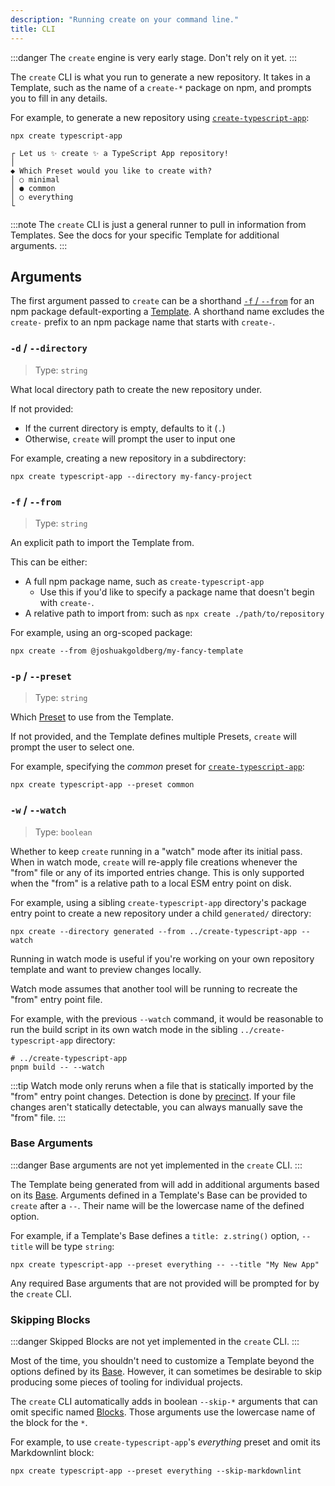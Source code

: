 ```yaml
---
description: "Running create on your command line."
title: CLI
---
```


:::danger
The `create` engine is very early stage.
Don't rely on it yet.
:::

The `create` CLI is what you run to generate a new repository.
It takes in a Template, such as the name of a `create-*` package on npm, and prompts you to fill in any details.

For example, to generate a new repository using [`create-typescript-app`](https://github.com/JoshuaKGoldberg/create-typescript-app):

```shell
npx create typescript-app
```

```plaintext
┌ Let us ✨ create ✨ a TypeScript App repository!
│
◆ Which Preset would you like to create with?
│ ○ minimal
│ ● common
│ ○ everything
└
```

:::note
The `create` CLI is just a general runner to pull in information from Templates.
See the docs for your specific Template for additional arguments.
:::

## Arguments

The first argument passed to `create` can be a shorthand [`-f` / `--from`](#-f----from) for an npm package default-exporting a [Template](./concepts/templates).
A shorthand name excludes the `create-` prefix to an npm package name that starts with `create-`.

### `-d` / `--directory`

> Type: `string`

What local directory path to create the new repository under.

If not provided:

- If the current directory is empty, defaults to it (`.`)
- Otherwise, `create` will prompt the user to input one

For example, creating a new repository in a subdirectory:

```shell
npx create typescript-app --directory my-fancy-project
```

### `-f` / `--from`

> Type: `string`

An explicit path to import the Template from.

This can be either:

- A full npm package name, such as `create-typescript-app`
  - Use this if you'd like to specify a package name that doesn't begin with `create-`.
- A relative path to import from: such as `npx create ./path/to/repository`

For example, using an org-scoped package:

```shell
npx create --from @joshuakgoldberg/my-fancy-template
```

### `-p` / `--preset`

> Type: `string`

Which [Preset](./concepts/presets) to use from the Template.

If not provided, and the Template defines multiple Presets, `create` will prompt the user to select one.

For example, specifying the _common_ preset for [`create-typescript-app`](https://github.com/JoshuaKGoldberg/create-typescript-app):

```shell
npx create typescript-app --preset common
```

### `-w` / `--watch`

> Type: `boolean`

Whether to keep `create` running in a "watch" mode after its initial pass.
When in watch mode, `create` will re-apply file creations whenever the "from" file or any of its imported entries change.
This is only supported when the "from" is a relative path to a local ESM entry point on disk.

For example, using a sibling `create-typescript-app` directory's package entry point to create a new repository under a child `generated/` directory:

```shell
npx create --directory generated --from ../create-typescript-app --watch
```

Running in watch mode is useful if you're working on your own repository template and want to preview changes locally.

Watch mode assumes that another tool will be running to recreate the "from" entry point file.

For example, with the previous `--watch` command, it would be reasonable to run the build script in its own watch mode in the sibling `../create-typescript-app` directory:

```shell
# ../create-typescript-app
pnpm build -- --watch
```

:::tip
Watch mode only reruns when a file that is statically imported by the "from" entry point changes.
Detection is done by [precinct](https://www.npmjs.com/package/precinct).
If your file changes aren't statically detectable, you can always manually save the "from" file.
:::

### Base Arguments

:::danger
Base arguments are not yet implemented in the `create` CLI.
:::

The Template being generated from will add in additional arguments based on its [Base](./concepts/bases).
Arguments defined in a Template's Base can be provided to `create` after a `--`.
Their name will be the lowercase name of the defined option.

For example, if a Template's Base defines a `title: z.string()` option, `--title` will be type `string`:

```shell
npx create typescript-app --preset everything -- --title "My New App"
```

Any required Base arguments that are not provided will be prompted for by the `create` CLI.

### Skipping Blocks

:::danger
Skipped Blocks are not yet implemented in the `create` CLI.
:::

Most of the time, you shouldn't need to customize a Template beyond the options defined by its [Base](./concepts/bases).
However, it can sometimes be desirable to skip producing some pieces of tooling for individual projects.

The `create` CLI automatically adds in boolean `--skip-*` arguments that can omit specific named [Blocks](./concepts/blocks).
Those arguments use the lowercase name of the block for the `*`.

For example, to use `create-typescript-app`'s _everything_ preset and omit its Markdownlint block:

```shell
npx create typescript-app --preset everything --skip-markdownlint
```
